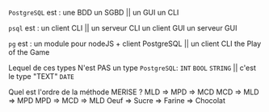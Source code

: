 `PostgreSQL` est :
une BDD
un SGBD ||
un GUI
un CLI

`psql` est :
un client CLI ||
un serveur CLI
un client GUI
un serveur GUI

`pg` est :
un module pour nodeJS + client PostgreSQL ||
un client CLI
the Play of the Game

Lequel de ces types N'est PAS un type `PostgreSQL`: 
`INT`
`BOOL`
`STRING` || c'est le type "TEXT"
`DATE`


Quel est l'ordre de la méthode MERISE ? 
MLD => MPD => MCD
MCD => MLD => MPD
MPD => MCD => MLD
Oeuf => Sucre => Farine => Chocolat